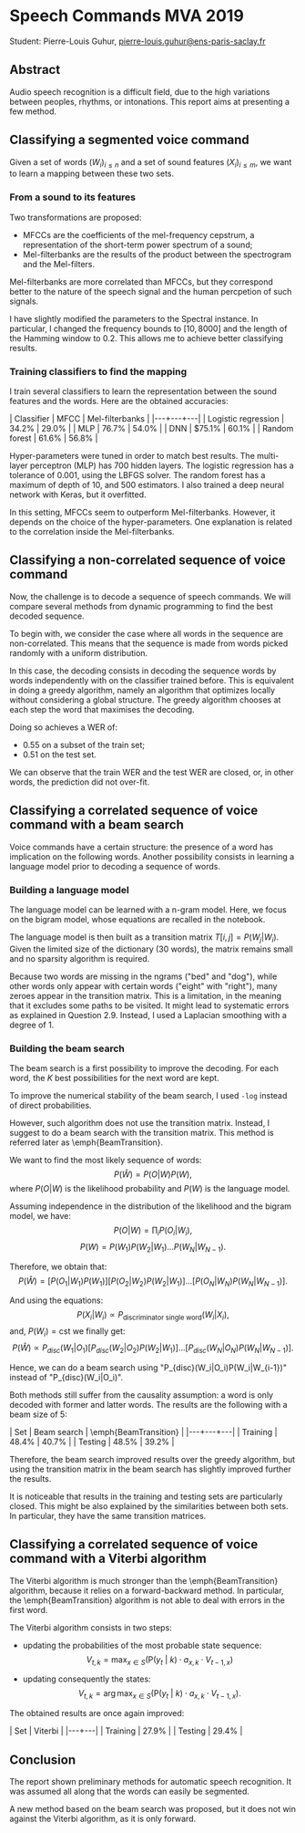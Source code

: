 # Speech Commands MVA 2019

Student: Pierre-Louis Guhur, pierre-louis.guhur@ens-paris-saclay.fr

## Abstract

Audio speech recognition is a difficult field, due to the high variations between peoples, rhythms, or intonations.
This report aims at presenting a few method.

## Classifying a segmented voice command

Given a set of words $\left(W_i \right)_{i\leq n}$ and a set of sound features $(X_i)_{i\leq m}$, we want to learn a mapping between these two sets.

### From a sound to its features

Two transformations are proposed:

- MFCCs are the coefficients of the mel-frequency cepstrum, a representation of the short-term power spectrum of a sound;
- Mel-filterbanks are the results of the product between the spectrogram and the Mel-filters.

Mel-filterbanks are more correlated than MFCCs, but they correspond better to the nature of the speech signal and the human percpetion of such signals.

I have slightly modified the parameters to the Spectral instance. In particular, I changed the frequency bounds to $[10,8000]$ and the length of the Hamming window to 0.2. This allows me to achieve better classifying results.

### Training classifiers to find the mapping

I train several classifiers to learn the representation between the sound features and the words. Here are the obtained accuracies:

| Classifier | MFCC | Mel-filterbanks |
|---+---+---|
| Logistic regression | $34.2\%$ | $29.0\%$ |
| MLP | $76.7\%$ | $54.0\%$ |
| DNN | $75.1\% | $60.1\%$ |
| Random forest | $61.6\%$ | $56.8\%$ |


Hyper-parameters were tuned in order to match best results.
The multi-layer perceptron (MLP) has 700 hidden layers. The logistic regression has a tolerance of 0.001, using the LBFGS solver. The random forest has a maximum of depth of $10$, and $500$ estimators. I also trained a deep neural network with Keras, but it overfitted.

In this setting, MFCCs seem to outperform Mel-filterbanks. However, it depends on the choice of the hyper-parameters. One explanation is related to the correlation inside the Mel-filterbanks.


## Classifying a  non-correlated sequence of voice command

Now, the challenge is to decode a sequence of speech commands. We will compare several methods from dynamic programming to find the best decoded sequence.

To begin with, we consider the case where all words in the sequence are non-correlated. This means that the sequence is made from words picked randomly with a uniform distribution.

In this case, the decoding consists in decoding the sequence words by words independently with on the classifier trained before. This is equivalent in doing a greedy algorithm, namely an algorithm that optimizes locally without considering a global structure. The greedy algorithm chooses at each step the word that maximises the decoding.

Doing so achieves a WER of:

- 0.55 on a subset of the train set;
- 0.51 on the test set.

We can observe that the train WER and the test WER are closed, or, in other words, the prediction did not over-fit.



## Classifying a correlated sequence of voice command with a beam search

Voice commands have a certain structure: the presence of a word has implication on the following words.
Another possibility consists in learning a language model prior to decoding a sequence of words.

### Building a language model

The language model can be learned with a n-gram model. Here, we focus on the bigram model, whose equations are recalled in the notebook.

The language model is then built as a transition matrix $T[i,j] = P(W_j|W_i)$. Given the limited size of the dictionary (30 words), the matrix remains small and no sparsity algorithm is required.

Because two words are missing in the ngrams ("bed" and "dog"), while other words only appear with certain words ("eight" with "right"), many zeroes appear in the transition matrix. This is a limitation, in the meaning that it excludes some paths to be visited. It might lead to systematic errors as explained in Question 2.9. Instead, I used a Laplacian smoothing with a degree of 1.

### Building the beam search


The beam search is a first possibility to improve the decoding. For each word, the $K$ best possibilities for the next word are kept.

To improve the numerical stability of the beam search, I used `-log` instead of direct probabilities.

However, such algorithm does not use the transition matrix. Instead, I suggest to do a beam search with the transition matrix. This method is referred later as \emph{BeamTransition}.

We want to find the most likely sequence of words:
$$P(\hat{W}) = P(O|W)P(W),$$
where $P(O|W)$ is the likelihood probability and $P(W)$ is the language model.

Assuming independence in the distribution of the likelihood and the bigram model, we have:
$$P(O|W) = \prod_i P(O_i|W_i),$$
$$P(W) = P(W_1)P(W_2|W_1)...P(W_{N}|W_{N-1}).$$

Therefore, we obtain that:
$$P(\hat{W}) = \left[P(O_1|W_1)P(W_1)\right] \left[P(O_2|W_2)P(W_2|W_1)\right] ...\left[P(O_N|W_N)P(W_{N}|W_{N-1})\right].$$

And using the equations:
$$P(X_i|W_i)  \propto P_{\text{discriminator single word}}(W_i|X_i),$$
and,
$P(W_i) = \text{cst}$
we finally get:
$$P(\hat{W}) \propto P_{disc}(W_1|O_1) \left[P_{disc}(W_2|O_2)P(W_2|W_1)\right] ...\left[P_{disc}(W_N|O_N)P(W_{N}|W_{N-1})\right].$$

Hence, we can do a beam search using "P_{disc}(W_i|O_i)P(W_i|W_{i-1})" instead of "P_{disc}(W_i|O_i)".

Both methods still suffer from the causality assumption: a word is only decoded with former and latter words. The results are the following with a beam size of 5:

| Set | Beam search | \emph{BeamTransition} |
|---+---+---|
| Training | $48.4\%$ | $40.7\%$ |
| Testing | $48.5\%$ | $39.2\%$ |

Therefore, the beam search improved results over the greedy algorithm, but using the transition matrix in the beam search has slightly improved further the results.

It is noticeable that results in the training and testing sets are particularly closed. This might be also explained by the similarities between both sets. In particular, they have the same transition matrices.



## Classifying a correlated sequence of voice command with a Viterbi algorithm

The Viterbi algorithm is much stronger than the \emph{BeamTransition} algorithm, because it relies on a forward-backward method.
In particular, the \emph{BeamTransition} algorithm is not able to deal with errors in the first word.

The Viterbi algorithm consists in two steps:

- updating the probabilities of the most probable state sequence:
$$V_{t,k} = \max _{x\in S}\left(\mathrm {P} {\big (}y_{t}\ |\ k{\big )}\cdot a_{x,k}\cdot V_{t-1,x}\right)$$

- updating consequently the states:
$$V_{t,k}=\arg\max _{x\in S}\left(\mathrm {P} {\big (}y_{t}\ |\ k{\big )}\cdot a_{x,k}\cdot V_{t-1,x}\right).$$


The obtained results are once again improved:

| Set | Viterbi |
|---+---|
| Training | $27.9\%$ |
| Testing | $29.4\%$ |

## Conclusion

The report shown preliminary methods for automatic speech recognition. It was assumed all along that the words can easily be segmented.

A new method based on the beam search was proposed, but it does not win against the Viterbi algorithm, as it is only forward.

